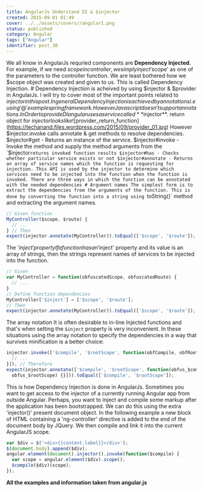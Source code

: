 ```yaml
---
title: AngularJs Understand DI & $injector
created: 2015-09-01 01:49
cover: ../../assets/covers//angular1.png
status: published
category: Angular
tags: ["Angular"]
identifier: post_30
---
```

We all know in AngularJs requried components are **Dependency Injected.** For example, if we need $scope in controller, we simply inject '$scope' as one of the parameters to the controller function. We are least bothered how we $scope object was created and given to us. This is called Dependency Injection. # Dependency Injection is acheived by using $injector & $provider in AngularJs. I will try to cover most of the important points related to $injector in this post. In general Dependency Injection is achieved by annotations i.e using '@' example spring framework. However Javascript doesn't support annotations. In Order to provide DI angular uses a service called **$injector**. return object for $injector looks like ![$provider_return_function](https://techanand.files.wordpress.com/2015/09/provider_01.jpg) However $injector.invoke calls annotate & get methods to resolve dependencies. $injector#get - Returns an instance of the service. $injector#invoke - Invoke the method and supply the method arguments from the `$injector`returns invoked function results $injector#has - Checks whether particular service exists or not $injector#annotate - Returns an array of service names which the function is requesting for injection. This API is used by the injector to determine which services need to be injected into the function when the function is invoked. There are three ways in which the function can be annotated with the needed dependencies # Argument names The simplest form is to extract the dependencies from the arguments of the function. This is done by converting the function into a string using `toString()` method and extracting the argument names.

```javascript
// Given function 
MyController($scope, $route) {
  // ...
} // Then
expect(injector.annotate(MyController)).toEqual(['$scope', '$route']);
```

The '$inject' property If a function has an '$inject' property and its value is an array of strings, then the strings represent names of services to be injected into the function.

```javascript
// Given 
var MyController = function(obfuscatedScope, obfuscatedRoute) {
  // ... 
}
// Define function dependencies 
MyController['$inject'] = ['$scope', '$route'];
// Then 
expect(injector.annotate(MyController)).toEqual(['$scope', '$route']);
```

The array notation It is often desirable to in-line Injected functions and that's when setting the `$inject` property is very inconvenient. In these situations using the array notation to specify the dependencies in a way that survives minification is a better choice:

```javascript
injector.invoke(['$compile', '$rootScope', function(obfCompile, obfRootScope) {
  // ... 
}]); // Therefore 
expect(injector.annotate(['$compile', '$rootScope', function(obfus_$compile,
  obfus_$rootScope) {}])).toEqual(['$compile', '$rootScope']);
```

This is how Dependency Injection is done in AngularJs. Sometimes you want to get access to the injector of a currently running Angular app from outside Angular. Perhaps, you want to inject and compile some markup after the application has been bootstrapped. We can do this using the extra 'injector()' present document object. In the following example a new block of HTML containing a 'ng-controller' directive is added to the end of the document body by JQuery. We then compile and link it into the current AngularJS scope.

```javascript
var $div = $('<div>{{content.label}}</div>');
$(document.body).append($div);
angular.element(document).injector().invoke(function($compile) {
  var scope = angular.element($div).scope();
  $compile($div)(scope);
});
```

**All the examples and information taken from angular.js**
